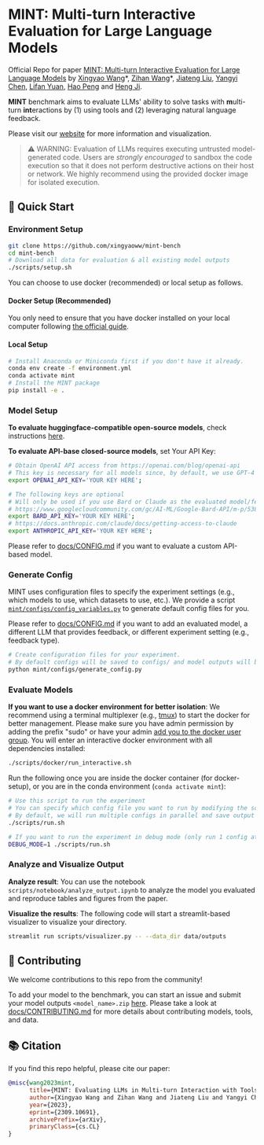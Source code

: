 # MINT: Multi-turn Interactive Evaluation for Large Language Models

Official Repo for paper [MINT: Multi-turn Interactive Evaluation for Large Language Models](https://arxiv.org/abs/2309.10691) by [Xingyao Wang](https://xingyaoww.github.io/)\*, [Zihan Wang](https://zihanwang314.github.io/)\*, [Jiateng Liu](https://lumos-jiateng.github.io/), [Yangyi Chen](https://yangyi-chen.github.io/), [Lifan Yuan](https://lifan-yuan.github.io/), [Hao Peng](https://haopeng-nlp.github.io/) and [Heng Ji](http://blender.cs.illinois.edu/hengji.html).

**MINT** benchmark aims to evaluate LLMs' ability to solve tasks with **m**ulti-turn **int**eractions by (1) using tools and (2) leveraging natural language feedback.

Please visit our [website](https://xingyaoww.github.io/mint-bench) for more information and visualization.

> :warning: WARNING: Evaluation of LLMs requires executing untrusted model-generated code. Users are *strongly encouraged* to sandbox the code execution so that it does not perform destructive actions on their host or network. We highly recommend using the provided docker image for isolated execution.


## :rocket: Quick Start

### Environment Setup

```bash
git clone https://github.com/xingyaoww/mint-bench
cd mint-bench
# Download all data for evaluation & all existing model outputs
./scripts/setup.sh
```

You can choose to use docker (recommended) or local setup as follows.

#### Docker Setup (Recommended)

You only need to ensure that you have docker installed on your local computer following [the official guide](https://docs.docker.com/desktop/install/linux-install/).

#### Local Setup

```bash
# Install Anaconda or Miniconda first if you don't have it already.
conda env create -f environment.yml
conda activate mint
# Install the MINT package
pip install -e .
```

### Model Setup

**To evaluate huggingface-compatible open-source models**, check instructions [here](docs/SERVING.md).

**To evaluate API-base closed-source models**, set Your API Key:

```bash
# Obtain OpenAI API access from https://openai.com/blog/openai-api
# This key is necessary for all models since, by default, we use GPT-4 for feedback generation
export OPENAI_API_KEY='YOUR KEY HERE';

# The following keys are optional
# Will only be used if you use Bard or Claude as the evaluated model/feedback provider
# https://www.googlecloudcommunity.com/gc/AI-ML/Google-Bard-API/m-p/538517
export BARD_API_KEY='YOUR KEY HERE';
# https://docs.anthropic.com/claude/docs/getting-access-to-claude
export ANTHROPIC_API_KEY='YOUR KEY HERE';
```

Please refer to [docs/CONFIG.md](docs/CONFIG.md) if you want to evaluate a custom API-based model.


### Generate Config

MINT uses configuration files to specify the experiment settings (e.g., which models to use, which datasets to use, etc.).
We provide a script [`mint/configs/config_variables.py`](mint/configs/config_variables.py) to generate default config files for you.

Please refer to [docs/CONFIG.md](docs/CONFIG.md) if you want to add an evaluated model, a different LLM that provides feedback, or different experiment setting (e.g., feedback type).

```bash
# Create configuration files for your experiment.
# By default configs will be saved to configs/ and model outputs will be saved to data/outputs
python mint/configs/generate_config.py
```

### Evaluate Models
**If you want to use a docker environment for better isolation**: We recommend using a terminal multiplexer (e.g., [tmux](https://github.com/tmux/tmux/wiki)) to start the docker for better management.
Please make sure you have admin permission by adding the prefix "sudo" or have your admin [add you to the docker user group](https://docs.docker.com/engine/install/linux-postinstall/#manage-docker-as-a-non-root-user).
You will enter an interactive docker environment with all dependencies installed:
```bash
./scripts/docker/run_interactive.sh
```

Run the following once you are inside the docker container (for docker-setup), or you are in the conda environment (`conda activate mint`):
```bash
# Use this script to run the experiment
# You can specify which config file you want to run by modifying the script
# By default, we will run multiple configs in parallel and save output to `output.txt` in corresponding outputs folder
./scripts/run.sh

# If you want to run the experiment in debug mode (only run 1 config at a time), run the following
DEBUG_MODE=1 ./scripts/run.sh
```

### Analyze and Visualize Output

**Analyze result**: You can use the notebook `scripts/notebook/analyze_output.ipynb` to analyze the model you evaluated and reproduce tables and figures from the paper.

**Visualize the results**: The following code will start a streamlit-based visualizer to visualize your directory.
```bash
streamlit run scripts/visualizer.py -- --data_dir data/outputs
```


## :star2: Contributing

We welcome contributions to this repo from the community!

To add your model to the benchmark, you can start an issue and submit your model outputs `<model_name>.zip` [here](https://uofi.app.box.com/f/07369c26b565487cb976aba921ca080d).
Please take a look at [docs/CONTRIBUTING.md](docs/CONTRIBUTING.md) for more details about contributing models, tools, and data.

## :books: Citation

If you find this repo helpful, please cite our paper:

```bibtex
@misc{wang2023mint,
      title={MINT: Evaluating LLMs in Multi-turn Interaction with Tools and Language Feedback},
      author={Xingyao Wang and Zihan Wang and Jiateng Liu and Yangyi Chen and Lifan Yuan and Hao Peng and Heng Ji},
      year={2023},
      eprint={2309.10691},
      archivePrefix={arXiv},
      primaryClass={cs.CL}
}
```
